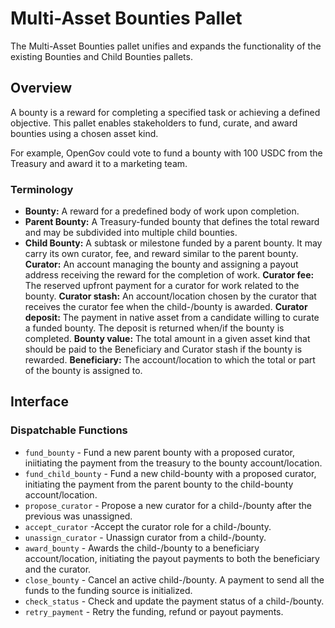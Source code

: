 # Multi-Asset Bounties Pallet

The Multi-Asset Bounties pallet unifies and expands the functionality of the existing Bounties and Child Bounties pallets.

## Overview

A bounty is a reward for completing a specified task or achieving a defined objective. This pallet enables stakeholders to fund, curate, and award bounties using a chosen asset kind.

For example, OpenGov could vote to fund a bounty with 100 USDC from the Treasury and award it to a marketing team.

### Terminology

- **Bounty:** A reward for a predefined body of work upon completion.
- **Parent Bounty:** A Treasury-funded bounty that defines the total reward and may be subdivided into multiple child bounties.
- **Child Bounty:** A subtask or milestone funded by a parent bounty. It may carry its own curator, fee, and reward similar to the parent bounty.
**Curator:** An account managing the bounty and assigning a payout address receiving the reward for the completion of work.
**Curator fee:** The reserved upfront payment for a curator for work related to the bounty.
**Curator stash:** An account/location chosen by the curator that receives the curator fee when the child-/bounty is awarded.
**Curator deposit:** The payment in native asset from a candidate willing to curate a funded bounty. The deposit is returned when/if the bounty is completed.
**Bounty value:** The total amount in a given asset kind that should be paid to the Beneficiary and Curator stash if the bounty is rewarded.
**Beneficiary:** The account/location to which the total or part of the bounty is assigned to.

## Interface

### Dispatchable Functions

- `fund_bounty` -  Fund a new parent bounty with a proposed curator, iniitiating the payment from the treasury to the bounty account/location.
- `fund_child_bounty` - Fund a new child-bounty with a proposed curator, initiating the payment from the parent bounty to the child-bounty account/location.
- `propose_curator` - Propose a new curator for a child-/bounty after the previous was unassigned.
- `accept_curator` -Accept the curator role for a child-/bounty.
- `unassign_curator` - Unassign curator from a child-/bounty.
- `award_bounty` - Awards the child-/bounty to a beneficiary account/location, initiating the payout payments to both the beneficiary and the curator.
- `close_bounty` - Cancel an active child-/bounty. A payment to send all the funds to the funding source is initialized.
- `check_status` - Check and update the payment status of a child-/bounty.
- `retry_payment` - Retry the funding, refund or payout payments.